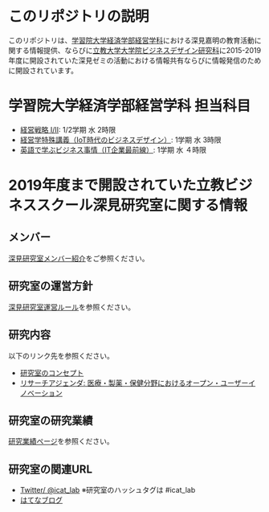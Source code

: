 # このリポジトリの説明
このリポジトリは、[学習院大学](https://www.univ.gakushuin.ac.jp/)[経済学部](https://www.univ.gakushuin.ac.jp/eco/)[経営学科](https://www.univ.gakushuin.ac.jp/eco/education/management/index.html)における深見嘉明の教育活動に関する情報提供、ならびに[立教大学大学院ビジネスデザイン研究科](https://business-school.rikkyo.ac.jp/)に2015-2019年度に開設されていた深見ゼミの活動における情報共有ならびに情報発信のために開設されています。

# 学習院大学経済学部経営学科 担当科目
- [経営戦略 I/II](https://github.com/icat-lab/biz_strategy): 1/2学期 水 2時限
- [経営学特殊講義（IoT時代のビジネスデザイン）](https://github.com/icat-lab/Biz_Design_IoT): 1学期 水 3時限
- [英語で学ぶビジネス事情（IT企業最前線）](https://github.com/icat-lab/IT_Biz_Trend): 1学期 水 ４時限

# 2019年度まで開設されていた立教ビジネススクール深見研究室に関する情報

## メンバー
[深見研究室メンバー紹介](https://github.com/icat-lab/icat_lab/blob/master/member.md)をご参照ください。

## 研究室の運営方針
[深見研究室運営ルール](https://github.com/icat-lab/icat_lab/blob/master/rule.md)を参照ください。

## 研究内容
以下のリンク先を参照ください。
- [研究室のコンセプト](https://github.com/icat-lab/icat_lab/blob/master/research_topic.md)
- [リサーチアジェンダ: 医療・製薬・保健分野におけるオープン・ユーザーイノベーション](https://github.com/icat-lab/case_med_innovation/blob/master/agenda.md)

## 研究室の研究業績
[研究業績ページ](https://github.com/icat-lab/icat_lab/blob/master/works.md)を参照ください。

## 研究室の関連URL
- [Twitter/ @icat_lab](https://twitter.com/icat_lab/)   ※研究室のハッシュタグは #icat_lab 
- [はてなブログ](http://icatlab.hatenablog.com/) 




